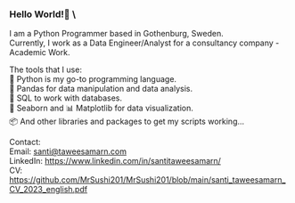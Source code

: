### Hello World!👋 \
I am a Python Programmer based in Gothenburg, Sweden. \
Currently, I work as a Data Engineer/Analyst for a consultancy company - Academic Work. 

The tools that I use: \
🐍 Python is my go-to programming language. \
🐼 Pandas for data manipulation and data analysis. \
📁 SQL to work with databases. \
🌊 Seaborn and 📊 Matplotlib for data visualization. \
📦 And other libraries and packages to get my scripts working... 

Contact: \
Email: santi@taweesamarn.com \
LinkedIn: https://www.linkedin.com/in/santitaweesamarn/ \
CV: https://github.com/MrSushi201/MrSushi201/blob/main/santi_taweesamarn_CV_2023_english.pdf

<!--
**MrSushi201/MrSushi201** is a ✨ _special_ ✨ repository because its `README.md` (this file) appears on your GitHub profile.

Here are some ideas to get you started:

- 🔭 I’m currently working on ...
- 🌱 I’m currently learning ...
- 👯 I’m looking to collaborate on ...
- 🤔 I’m looking for help with ...
- 💬 Ask me about ...
- 📫 How to reach me: ...
- 😄 Pronouns: ...
- ⚡ Fun fact: ...
-->
